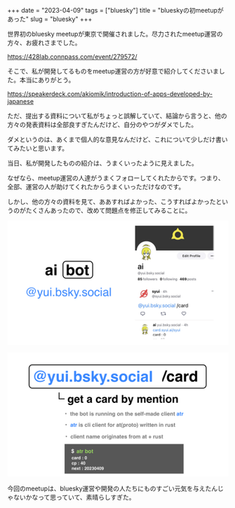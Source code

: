 +++
date = "2023-04-09"
tags = ["bluesky"]
title = "blueskyの初meetupがあった"
slug = "bluesky"
+++

世界初のbluesky meetupが東京で開催されました。尽力されたmeetup運営の方々、お疲れさまでした。

https://428lab.connpass.com/event/279572/

そこで、私が開発してるものをmeetup運営の方が好意で紹介してくださいました。本当にありがとう。

https://speakerdeck.com/akiomik/introduction-of-apps-developed-by-japanese

ただ、提出する資料について私がちょっと誤解していて、結論から言うと、他の方々の発表資料は全部良すぎたんだけど、自分のやつがダメでした。

ダメというのは、あくまで個人的な意見なんだけど、これについて少しだけ書いてみたいと思います。

当日、私が開発したものの紹介は、うまくいったように見えました。

なぜなら、meetup運営の人達がうまくフォローしてくれたからです。つまり、全部、運営の人が助けてくれたからうまくいっただけなのです。

しかし、他の方々の資料を見て、ああすればよかった、こうすればよかったというのがたくさんあったので、改めて問題点を修正してみることに。

![](https://raw.githubusercontent.com/syui/at.syui.ai/main/public/meetup/bot_s1.png)

![](https://raw.githubusercontent.com/syui/at.syui.ai/main/public/meetup/bot_s2.png)

今回のmeetupは、bluesky運営や開発の人たちにものすごい元気を与えたんじゃないかなって思っていて、素晴らしすぎた。
